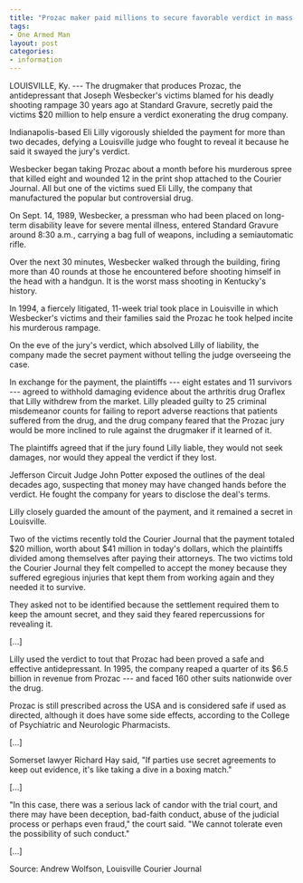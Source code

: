 ```yaml
---
title: "Prozac maker paid millions to secure favorable verdict in mass shooting lawsuit, victims say"
tags:
- One Armed Man
layout: post
categories:
- information
---
```


LOUISVILLE, Ky. --- The drugmaker that produces Prozac, the antidepressant that Joseph Wesbecker's victims blamed for his deadly shooting rampage 30 years ago at Standard Gravure, secretly paid the victims $20 million to help ensure a verdict exonerating the drug company.

Indianapolis-based Eli Lilly vigorously shielded the payment for more than two decades, defying a Louisville judge who fought to reveal it because he said it swayed the jury's verdict.

Wesbecker began taking Prozac about a month before his murderous spree that killed eight and wounded 12 in the print shop attached to the Courier Journal. All but one of the victims sued Eli Lilly, the company that manufactured the popular but controversial drug.

On Sept. 14, 1989, Wesbecker, a pressman who had been placed on long-term disability leave for severe mental illness, entered Standard Gravure around 8:30 a.m., carrying a bag full of weapons, including a semiautomatic rifle.

Over the next 30 minutes, Wesbecker walked through the building, firing more than 40 rounds at those he encountered before shooting himself in the head with a handgun. It is the worst mass shooting in Kentucky's history.

In 1994, a fiercely litigated, 11-week trial took place in Louisville in which Wesbecker's victims and their families said the Prozac he took helped incite his murderous rampage.

On the eve of the jury's verdict, which absolved Lilly of liability, the company made the secret payment without telling the judge overseeing the case.

In exchange for the payment, the plaintiffs --- eight estates and 11 survivors --- agreed to withhold damaging evidence about the arthritis drug Oraflex that Lilly withdrew from the market. Lilly pleaded guilty to 25 criminal misdemeanor counts for failing to report adverse reactions that patients suffered from the drug, and the drug company feared that the Prozac jury would be more inclined to rule against the drugmaker if it learned of it.

The plaintiffs agreed that if the jury found Lilly liable, they would not seek damages, nor would they appeal the verdict if they lost.

Jefferson Circuit Judge John Potter exposed the outlines of the deal decades ago, suspecting that money may have changed hands before the verdict. He fought the company for years to disclose the deal's terms.

Lilly closely guarded the amount of the payment, and it remained a secret in Louisville.

Two of the victims recently told the Courier Journal that the payment totaled $20 million, worth about $41 million in today's dollars, which the plaintiffs divided among themselves after paying their attorneys. The two victims told the Courier Journal they felt compelled to accept the money because they suffered egregious injuries that kept them from working again and they needed it to survive.

They asked not to be identified because the settlement required them to keep the amount secret, and they said they feared repercussions for revealing it.

[...]

Lilly used the verdict to tout that Prozac had been proved a safe and effective antidepressant. In 1995, the company reaped a quarter of its $6.5 billion in revenue from Prozac --- and faced 160 other suits nationwide over the drug.

Prozac is still prescribed across the USA and is considered safe if used as directed, although it does have some side effects, according to the College of Psychiatric and Neurologic Pharmacists.

[...]

Somerset lawyer Richard Hay said, "If parties use secret agreements to keep out evidence, it's like taking a dive in a boxing match."

[...]

"In this case, there was a serious lack of candor with the trial court, and there may have been deception, bad-faith conduct, abuse of the judicial process or perhaps even fraud," the court said. "We cannot tolerate even the possibility of such conduct."

[...]

Source: Andrew Wolfson, Louisville Courier Journal